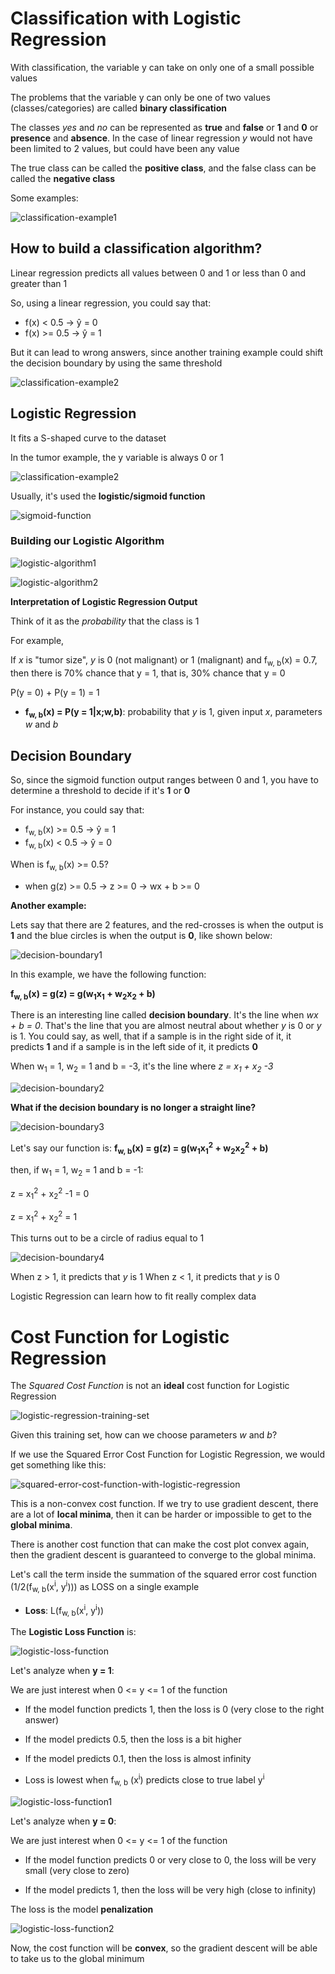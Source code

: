 # Classification with Logistic Regression

With classification, the variable y can take on only one of a small possible values

The problems that the variable y can only be one of two values (classes/categories) are called **binary classification**

The classes *yes* and *no* can be represented as **true** and **false** or **1** and **0** or **presence** and **absence**. In the case of linear regression *y* would not have been limited to 2 values, but could have been any value 

The true class can be called the **positive class**, and the false class can be called the **negative class**

Some examples:

![classification-example1](/Machine%20Learning%20Specialization/Supervised%20Machine%20Learning%20Regression%20and%20Classification/assets/module3/classification_example1.png)


## How to build a classification algorithm?

Linear regression predicts all values between 0 and 1 or less than 0 and greater than 1

So, using a linear regression, you could say that:
* f(x) < 0.5 -> ŷ = 0
* f(x) >= 0.5 -> ŷ = 1

But it can lead to wrong answers, since another training example could shift the decision boundary by using the same threshold

![classification-example2](/Machine%20Learning%20Specialization/Supervised%20Machine%20Learning%20Regression%20and%20Classification/assets/module3/classification_example2.png)


## Logistic Regression

It fits a S-shaped curve to the dataset

In the tumor example, the y variable is always 0 or 1

![classification-example2](/Machine%20Learning%20Specialization/Supervised%20Machine%20Learning%20Regression%20and%20Classification/assets/module3/classification_logistic_regression1.png)

Usually, it's used the **logistic/sigmoid function**

![sigmoid-function](/Machine%20Learning%20Specialization/Supervised%20Machine%20Learning%20Regression%20and%20Classification/assets/module3/sigmoid_function.png)


### Building our Logistic Algorithm

![logistic-algorithm1](/Machine%20Learning%20Specialization/Supervised%20Machine%20Learning%20Regression%20and%20Classification/assets/module3/logistic_algorithm1.png)

![logistic-algorithm2](/Machine%20Learning%20Specialization/Supervised%20Machine%20Learning%20Regression%20and%20Classification/assets/module3/logistic_algorithm2.png)


**Interpretation of Logistic Regression Output**

Think of it as the *probability* that the class is 1

For example,

If *x* is "tumor size", *y* is 0 (not malignant) or 1 (malignant) and f<sub>w, </sub><sub>b</sub>(x) = 0.7, then there is 70% chance that y = 1, that is, 30% chance that y = 0

P(y = 0) + P(y = 1) = 1

* **f<sub>w, </sub><sub>b</sub>(x) = P(y = 1|x;w,b)**: probability that *y* is 1, given input *x*, parameters *w* and *b*


## Decision Boundary

So, since the sigmoid function output ranges between 0 and 1, you have to determine a threshold to decide if it's **1** or **0**

For instance, you could say that:
* f<sub>w, </sub><sub>b</sub>(x) >= 0.5 -> ŷ = 1
* f<sub>w, </sub><sub>b</sub>(x) < 0.5 -> ŷ = 0


When is f<sub>w, </sub><sub>b</sub>(x) >= 0.5?
* when g(z) >= 0.5 -> z >= 0 -> wx + b >= 0


**Another example:**

Lets say that there are 2 features, and the red-crosses is when the output is **1** and the blue circles is when the output is **0**, like shown below:

![decision-boundary1](/Machine%20Learning%20Specialization/Supervised%20Machine%20Learning%20Regression%20and%20Classification/assets/module3/decision_boundary1.png)

In this example, we have the following function:

**f<sub>w, </sub><sub>b</sub>(x) = g(z) = g(w<sub>1</sub>x<sub>1</sub> + w<sub>2</sub>x<sub>2</sub> + b)**

There is an interesting line called **decision boundary**. It's the line when *wx + b = 0*. That's the line that you are almost neutral about whether *y* is 0 or *y* is 1. You could say, as well, that if a sample is in the right side of it, it predicts **1** and if a sample is in the left side of it, it predicts **0**

When w<sub>1</sub> = 1, w<sub>2</sub> = 1 and b = -3, it's the line where *z = x<sub>1</sub> + x<sub>2</sub> -3*

![decision-boundary2](/Machine%20Learning%20Specialization/Supervised%20Machine%20Learning%20Regression%20and%20Classification/assets/module3/decision_boundary2.png)


**What if the decision boundary is no longer a straight line?**

![decision-boundary3](/Machine%20Learning%20Specialization/Supervised%20Machine%20Learning%20Regression%20and%20Classification/assets/module3/decision_boundary3.png)

Let's say our function is:
**f<sub>w, </sub><sub>b</sub>(x) = g(z) = g(w<sub>1</sub>x<sub>1</sub><sup>2</sup> + w<sub>2</sub>x<sub>2</sub><sup>2</sup> + b)**

then, if w<sub>1</sub> = 1, w<sub>2</sub> = 1 and b = -1:

z = x<sub>1</sub><sup>2</sup> + x<sub>2</sub><sup>2</sup> -1 = 0

z = x<sub>1</sub><sup>2</sup> + x<sub>2</sub><sup>2</sup> = 1

This turns out to be a circle of radius equal to 1

![decision-boundary4](/Machine%20Learning%20Specialization/Supervised%20Machine%20Learning%20Regression%20and%20Classification/assets/module3/decision_boundary4.png)

When z > 1, it predicts that *y* is 1
When z < 1, it predicts that *y* is 0

Logistic Regression can learn how to fit really complex data


# Cost Function for Logistic Regression

The *Squared Cost Function* is not an **ideal** cost function for Logistic Regression

![logistic-regression-training-set](/Machine%20Learning%20Specialization/Supervised%20Machine%20Learning%20Regression%20and%20Classification/assets/module3/logistic_regression_training_set.png)

Given this training set, how can we choose parameters *w* and *b*?

If we use the Squared Error Cost Function for Logistic Regression, we would get something like this:

![squared-error-cost-function-with-logistic-regression](/Machine%20Learning%20Specialization/Supervised%20Machine%20Learning%20Regression%20and%20Classification/assets/module3/squared_error_logistic_function.png)

This is a non-convex cost function. If we try to use gradient descent, there are a lot of **local minima**, then it can be harder or impossible to get to the **global minima**.

There is another cost function that can make the cost plot convex again, then the gradient descent is guaranteed to converge to the global minima.

Let's call the term inside the summation of the squared error cost function (1/2(f<sub>w, b</sub>(x<sup>i</sup>, y<sup>i</sup>))) as LOSS on a single example

* **Loss**: L(f<sub>w, b</sub>(x<sup>i</sup>, y<sup>i</sup>))

The **Logistic Loss Function** is:

![logistic-loss-function](/Machine%20Learning%20Specialization/Supervised%20Machine%20Learning%20Regression%20and%20Classification/assets/module3/logistic_loss_function.png)

Let's analyze when **y = 1**:

We are just interest when 0 <= y <= 1 of the function

* If the model function predicts 1, then the loss is 0 (very close to the right answer)

* If the model predicts 0.5, then the loss is a bit higher

* If the model predicts 0.1, then the loss is almost infinity

* Loss is lowest when f<sub>w, b</sub> (x<sup>i</sup>) predicts close to true label y<sup>i</sup>

![logistic-loss-function1](/Machine%20Learning%20Specialization/Supervised%20Machine%20Learning%20Regression%20and%20Classification/assets/module3/logistic_loss_function1.png)


Let's analyze when **y = 0**:

We are just interest when 0 <= y <= 1 of the function

* If the model function predicts 0 or very close to 0, the loss will be very small (very close to zero)

* If the model predicts 1, then the loss will be very high (close to infinity)

The loss is the model **penalization**

![logistic-loss-function2](/Machine%20Learning%20Specialization/Supervised%20Machine%20Learning%20Regression%20and%20Classification/assets/module3/logistic_loss_function2.png)

Now, the cost function will be **convex**, so the gradient descent will be able to take us to the global minimum